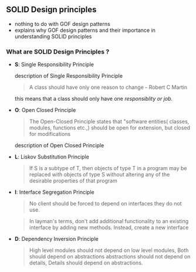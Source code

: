 ## SOLID Design principles

- nothing to do with GOF design patterns
- explains why GOF design patterns and their importance in understanding SOLID principles
  
### What are SOLID Design Principles ?

- **S**: Single Responsibility Principle
  
  description of Single Responsibility Principle

    > A class should have only one reason to change - Robert C Martin

  this means that a class should only have one *responsiblity or job.*

- **O**: Open Closed Principle

    > The Open-Closed Principle states that "software entities( classes, modules, functions etc.,) should be open for extension, but closed for modifications

  description of Open Closed Principle


- **L**: Liskov Substitution Principle
  
  > If S is a subtype of T, then objects of type T in a program may be replaced with objects of type S without altering any of the desirable properties of that program

- **I**: Interface Segregation Principle
  > No client should be forced to depend on interfaces they do not use.

  > In layman's terms, don't add additional functionality to an existing interface by adding new methods. Instead, create a new interface
  
- **D**: Dependency Inversion Principle
  > High level modules should not depend on low level modules, Both should depend on abstractions
  > abstractions should not depend on details, Details should depend on abstractions.